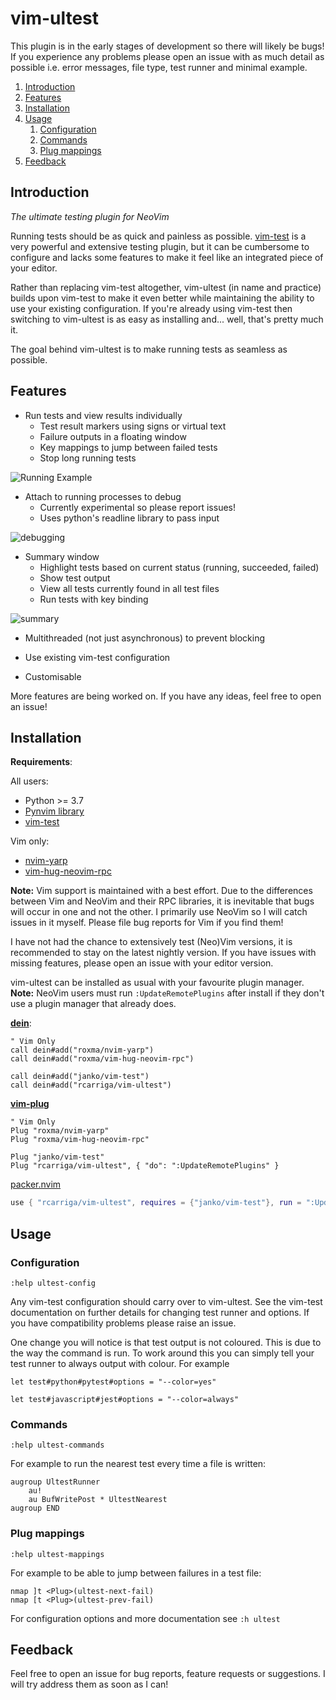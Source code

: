 # vim-ultest

This plugin is in the early stages of development so there will likely be bugs!
If you experience any problems please open an issue with as much detail as possible i.e. error messages, file type, test runner and minimal example.

1. [Introduction](#introduction)
2. [Features](#features)
3. [Installation](#installation)
4. [Usage](#usage)
   1. [Configuration](#configuration)
   2. [Commands](#commands)
   3. [Plug mappings](#plug-mappings)
5. [Feedback](#feedback)

## Introduction

_The ultimate testing plugin for NeoVim_

Running tests should be as quick and painless as possible.
[vim-test](https://github.com/janko/vim-test) is a very powerful and extensive testing plugin, but it can be cumbersome to configure and lacks some features to make it feel like an integrated piece of your editor.

Rather than replacing vim-test altogether, vim-ultest (in name and practice) builds upon vim-test to make it even better while maintaining the ability to use your existing configuration.
If you're already using vim-test then switching to vim-ultest is as easy as installing and... well, that's pretty much it.

The goal behind vim-ultest is to make running tests as seamless as possible.

## Features

- Run tests and view results individually
  - Test result markers using signs or virtual text
  - Failure outputs in a floating window
  - Key mappings to jump between failed tests
  - Stop long running tests

![Running Example](https://user-images.githubusercontent.com/24252670/107279654-39d2a980-6a4f-11eb-95f5-074f69b856e6.gif)

- Attach to running processes to debug
  - Currently experimental so please report issues!
  - Uses python's readline library to pass input

![debugging](https://user-images.githubusercontent.com/24252670/107827860-8552c380-6d7f-11eb-8f69-04f95e048cfb.gif)

- Summary window
  - Highlight tests based on current status (running, succeeded, failed)
  - Show test output
  - View all tests currently found in all test files
  - Run tests with key binding

![summary](https://user-images.githubusercontent.com/24252670/110024777-6b752280-7d26-11eb-9594-76005bbcfa48.gif)

- Multithreaded (not just asynchronous) to prevent blocking

- Use existing vim-test configuration

- Customisable

More features are being worked on.
If you have any ideas, feel free to open an issue!

## Installation

**Requirements**:

All users:

- Python >= 3.7
- [Pynvim library](https://pynvim.readthedocs.io/en/latest/installation.html)
- [vim-test](https://github.com/janko/vim-test)

Vim only:

- [nvim-yarp](https://github.com/roxma/nvim-yarp)
- [vim-hug-neovim-rpc](https://github.com/roxma/vim-hug-neovim-rpc)

**Note:** Vim support is maintained with a best effort.
Due to the differences between Vim and NeoVim and their RPC libraries, it is inevitable that bugs will occur in one and not the other.
I primarily use NeoVim so I will catch issues in it myself.
Please file bug reports for Vim if you find them!

I have not had the chance to extensively test (Neo)Vim versions, it is recommended to stay on the latest nightly version.
If you have issues with missing features, please open an issue with your editor version.

vim-ultest can be installed as usual with your favourite plugin manager.
**Note:** NeoVim users must run `:UpdateRemotePlugins` after install if they don't use a plugin manager that already does.

[**dein**](https://github.com/Shougo/dein.vim):

```vim
" Vim Only
call dein#add("roxma/nvim-yarp")
call dein#add("roxma/vim-hug-neovim-rpc")

call dein#add("janko/vim-test")
call dein#add("rcarriga/vim-ultest")
```

[**vim-plug**](https://github.com/junegunn/vim-plug)

```vim
" Vim Only
Plug "roxma/nvim-yarp"
Plug "roxma/vim-hug-neovim-rpc"

Plug "janko/vim-test"
Plug "rcarriga/vim-ultest", { "do": ":UpdateRemotePlugins" }
```

[packer.nvim](https://github.com/wbthomason/packer.nvim)
```lua
use { "rcarriga/vim-ultest", requires = {"janko/vim-test"}, run = ":UpdateRemotePlugins" } }
```

## Usage

### Configuration

`:help ultest-config`

Any vim-test configuration should carry over to vim-ultest.
See the vim-test documentation on further details for changing test runner and options.
If you have compatibility problems please raise an issue.

One change you will notice is that test output is not coloured.
This is due to the way the command is run.
To work around this you can simply tell your test runner to always output with colour.
For example

```vim
let test#python#pytest#options = "--color=yes"

let test#javascript#jest#options = "--color=always"
```

### Commands

`:help ultest-commands`

For example to run the nearest test every time a file is written:

```vim
augroup UltestRunner
    au!
    au BufWritePost * UltestNearest
augroup END
```

### Plug mappings

`:help ultest-mappings`

For example to be able to jump between failures in a test file:

```vim
nmap ]t <Plug>(ultest-next-fail)
nmap [t <Plug>(ultest-prev-fail)
```

For configuration options and more documentation see `:h ultest`

## Feedback

Feel free to open an issue for bug reports, feature requests or suggestions.
I will try address them as soon as I can!
